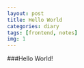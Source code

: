 ```yaml
---
layout: post
title: Hello World
categories: diary
tags: [frontend, notes]
img: 1
---
```


###Hello World!